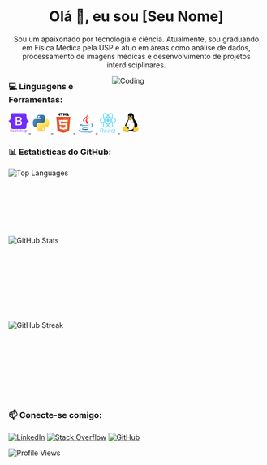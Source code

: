 <h1 align="center">Olá 👋, eu sou [Seu Nome]</h1>

<p align="center">
  Sou um apaixonado por tecnologia e ciência. Atualmente, sou graduando em Física Médica pela USP e atuo em áreas como análise de dados, processamento de imagens médicas e desenvolvimento de projetos interdisciplinares.
</p>

<img align="right" alt="Coding" width="300" src="https://i.pinimg.com/originals/81/17/8b/81178b47a8598f0c81c4799f2cdd4057.gif">

<h3 align="left">💻 Linguagens e Ferramentas:</h3>
<p align="left">
  <a href="https://getbootstrap.com" target="_blank" rel="noreferrer"> <img src="https://raw.githubusercontent.com/devicons/devicon/master/icons/bootstrap/bootstrap-plain-wordmark.svg" alt="bootstrap" width="40" height="40"/> </a>
  <a href="https://www.python.org" target="_blank" rel="noreferrer"> <img src="https://raw.githubusercontent.com/devicons/devicon/master/icons/python/python-original.svg" alt="python" width="40" height="40"/> </a>
  <a href="https://www.w3.org/html/" target="_blank" rel="noreferrer"> <img src="https://raw.githubusercontent.com/devicons/devicon/master/icons/html5/html5-original-wordmark.svg" alt="html5" width="40" height="40"/> </a>
  <a href="https://www.java.com" target="_blank" rel="noreferrer"> <img src="https://raw.githubusercontent.com/devicons/devicon/master/icons/java/java-original.svg" alt="java" width="40" height="40"/> </a>
  <a href="https://reactjs.org/" target="_blank" rel="noreferrer"> <img src="https://raw.githubusercontent.com/devicons/devicon/master/icons/react/react-original-wordmark.svg" alt="react" width="40" height="40"/> </a>
  <a href="https://www.linux.org/" target="_blank" rel="noreferrer"> <img src="https://raw.githubusercontent.com/devicons/devicon/master/icons/linux/linux-original.svg" alt="linux" width="40" height="40"/> </a>
</p>

<h3>📊 Estatísticas do GitHub:</h3>
<p><img align="left" src="https://github-readme-stats.vercel.app/api/top-langs?username=MarcioCamposJr&show_icons=true&theme=dark&locale=pt-br&layout=compact" alt="Top Languages" /></p>
<br><br><br><br><br><br><br>
<p><img align="left" src="https://github-readme-stats.vercel.app/api?username=MarcioCamposJr&show_icons=true&theme=dark&locale=pt-br" alt="GitHub Stats" /></p>
<br><br><br><br><br><br><br><br><br>
<p><img align="left" src="https://github-readme-streak-stats.herokuapp.com/?user=MarcioCamposJr&theme=dark" alt="GitHub Streak" /></p>
<br><br><br><br><br><br><br><br><br>

<h3>📫 Conecte-se comigo:</h3>
<p align="left">
  <a href="https://linkedin.com/in/seu-perfil](https://www.linkedin.com/in/marcio-adriano-campos/" target="_blank"><img align="center" src="https://raw.githubusercontent.com/rahuldkjain/github-profile-readme-generator/master/src/images/icons/Social/linked-in-alt.svg" alt="LinkedIn" height="30" width="40" /></a>
  <a href="https://stackoverflow.com/users/29024679" target="_blank"><img align="center" src="https://raw.githubusercontent.com/rahuldkjain/github-profile-readme-generator/master/src/images/icons/Social/stack-overflow.svg" alt="Stack Overflow" height="30" width="40" /></a>
  <a href="https://github.com/MarcioCamposJr" target="_blank"><img align="center" src="https://raw.githubusercontent.com/rahuldkjain/github-profile-readme-generator/master/src/images/icons/Social/github.svg" alt="GitHub" height="30" width="40" /></a>
</p>

<p align="left"> <img src="https://komarev.com/ghpvc/?username=seu-username&label=Profile%20views&color=0e75b6&style=flat" alt="Profile Views" /> </p>
